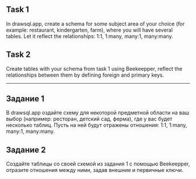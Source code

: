## Task 1
In drawsql.app, create a schema for some subject area of your choice (for example: restaurant, kindergarten, farm), where you will have several tables.
Let it reflect the relationships: 1:1, 1:many, many:1, many:many.

## Task 2
Create tables with your schema from task 1 using Beekeepper, reflect the relationships between them by defining foreign and primary keys.

--------------------------------------------------

## Задание 1
В drawsql.app оздайте схему для некоторой предметной области на ваш выбор (например: ресторан, детский сад, ферма), где у вас будет несколько таблиц.
Пусть на ней будут отражены отношения: 1:1, 1:many, many:1, many:many.

## Задание 2
Создайте таблицы со своей схемой из задания 1 с помощью Beekeepper, отразите отношения между ними, задав внешние и первичные ключи.

